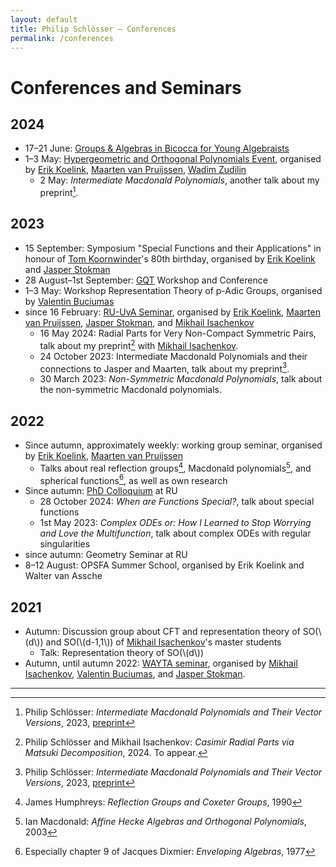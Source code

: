 ```yaml
---
layout: default
title: Philip Schlösser – Conferences
permalink: /conferences
---
```

# Conferences and Seminars
## 2024
* 17–21 June: [Groups & Algebras in Bicocca for Young Algebraists][gaby]
* 1–3 May: [Hypergeometric and Orthogonal Polynomials Event][hope], organised by
[Erik Koelink][koelink], [Maarten van Pruijssen][vpruijssen], [Wadim Zudilin][zudilin]
    * 2 May: *Intermediate Macdonald Polynomials*, another talk about my preprint[^intermediate].

## 2023
* 15 September: Symposium "Special Functions and their Applications" in honour
of [Tom Koornwinder][koornwinder]'s 80th birthday, organised by 
[Erik Koelink][koelink] and [Jasper Stokman][stokman]
* 28 August–1st September: [GQT][gqt] Workshop and Conference
* 1–3 May: Workshop Representation Theory of p-Adic Groups, organised by
[Valentin Buciumas][buciumas]
* since 16 February: [RU-UvA Seminar][ruuva], organised by 
[Erik Koelink][koelink], [Maarten van Pruijssen][vpruijssen], 
[Jasper Stokman][stokman], and [Mikhail Isachenkov][isachenkov]
    * 16 May 2024: Radial Parts for Very Non-Compact Symmetric Pairs, talk about
    my preprint[^casimir] with [Mikhail Isachenkov][isachenkov].
    * 24 October 2023: Intermediate Macdonald Polynomials and their connections
    to Jasper and Maarten, talk about my preprint[^intermediate].
    * 30 March 2023: *Non-Symmetric Macdonald Polynomials*, talk about the non-symmetric Macdonald polynomials.

## 2022
* Since autumn, approximately weekly: working group seminar, organised by
[Erik Koelink][koelink], [Maarten van Pruijssen][vpruijssen]
    * Talks about real reflection groups[^humphreys], Macdonald 
    polynomials[^macdonald], and spherical functions[^dixmier], as well as
    own research
* Since autumn: [PhD Colloquium][phdcolloq] at RU
    * 28 October 2024: *When are Functions Special?*, talk about special functions
    * 1st May 2023: *Complex ODEs or: How I Learned to Stop Worrying and Love the Multifunction*, talk about complex ODEs with regular singularities
* since autumn: Geometry Seminar at RU
* 8–12 August: OPSFA Summer School, organised by Erik Koelink and Walter van Assche


## 2021
* Autumn: Discussion group about CFT and representation theory of SO(\\(d\\)) 
and SO(\\(d-1,1\\)) of [Mikhail Isachenkov][isachenkov]'s master students
    * Talk: Representation theory of SO(\\(d\\))
* Autumn, until autumn 2022: [WAYTA seminar][wayta], organised by 
[Mikhail Isachenkov][isachenkov], [Valentin Buciumas][buciumas], and
[Jasper Stokman][stokman].

----

[^intermediate]: Philip Schlösser: *Intermediate Macdonald Polynomials and Their
    Vector Versions*, 2023, [preprint](https://arxiv.org/abs/2310.17362)

[^casimir]: Philip Schlösser and Mikhail Isachenkov: *Casimir Radial Parts via 
    Matsuki Decomposition*, 2024. To appear.

[^humphreys]: James Humphreys: *Reflection Groups and Coxeter Groups*, 1990

[^macdonald]: Ian Macdonald: *Affine Hecke Algebras and Orthogonal Polynomials*,
    2003

[^dixmier]: Especially chapter 9 of Jacques Dixmier: *Enveloping Algebras*, 1977

[gaby]: https://staff.matapp.unimib.it/~gaby/gaby2024/index.html
[hope]: https://www.math.ru.nl/~wzudilin/HOPE-in-May.html
[koelink]: https://www.math.ru.nl/~koelink/
[vpruijssen]: https://www.math.ru.nl/~mpruijssen/
[zudilin]: https://orcid.org/0000-0001-9551-2903
[koornwinder]: https://orcid.org/0000-0001-6541-4499
[stokman]: https://staff.fnwi.uva.nl/j.v.stokman/
[gqt]: https://gqt.nl/
[buciumas]: https://sites.google.com/site/valentinbuciumas/home
[ruuva]: https://www.math.ru.nl/~koelink/RU-UvA-seminar.html
[isachenkov]: https://www.uva.nl/en/profile/i/s/m.isachenkov/m.isachenkov.html
[phdcolloq]: https://www.math.ru.nl/graduate_school/phdcolloquium/
[wayta]: https://buciumas.github.io/wayta/index.html
